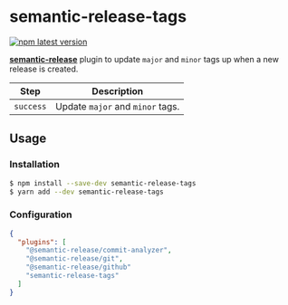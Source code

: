 # semantic-release-tags

[![npm latest version](https://img.shields.io/npm/v/semantic-release-tags/latest.svg)](https://www.npmjs.com/package/semantic-release-tags)

[**semantic-release**](https://github.com/semantic-release/semantic-release) plugin to update `major`
and `minor` tags up when a new release is created.


| Step      | Description                      |
| --------- | -------------------------------- |
| `success` | Update `major` and `minor` tags. |


## Usage

### Installation

```bash
$ npm install --save-dev semantic-release-tags
$ yarn add --dev semantic-release-tags
```

### Configuration

```json
{
  "plugins": [
    "@semantic-release/commit-analyzer",
    "@semantic-release/git",
    "@semantic-release/github"
    "semantic-release-tags"
  ]
}
```
